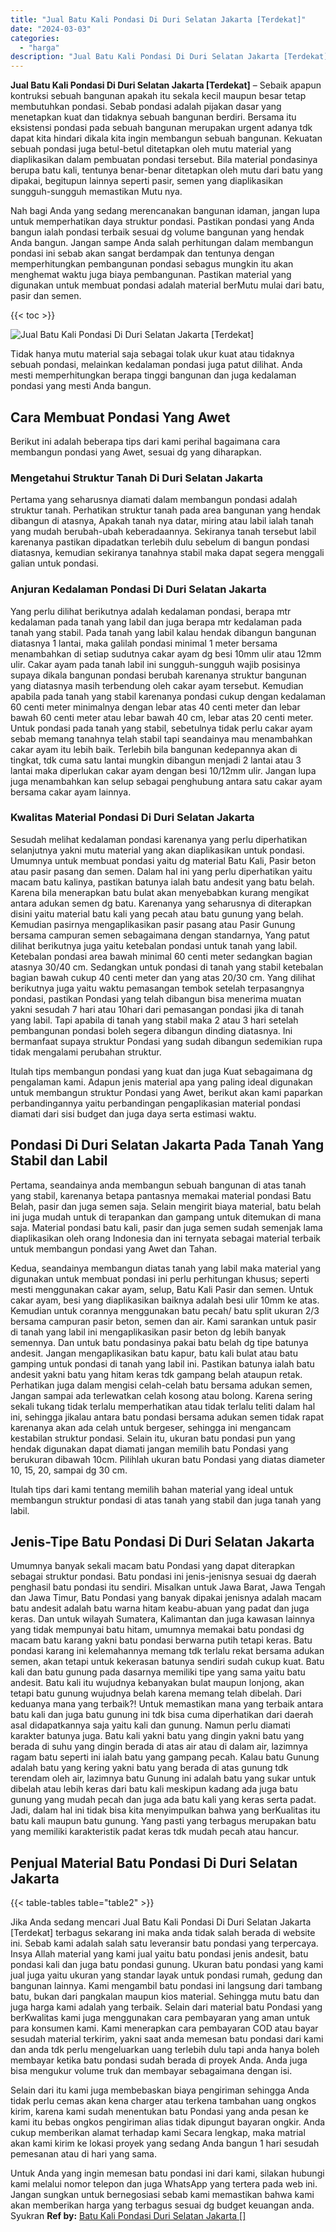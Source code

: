 ```yaml
---
title: "Jual Batu Kali Pondasi Di Duri Selatan Jakarta [Terdekat]"
date: "2024-03-03"
categories: 
  - "harga"
description: "Jual Batu Kali Pondasi Di Duri Selatan Jakarta [Terdekat]. Untuk Anda yang ingin memesan batu pondasi ini dari kami, silakan hubungi kami melalui nomor telep..."
---
```


**Jual Batu Kali Pondasi Di Duri Selatan Jakarta \[Terdekat\]** – Sebaik apapun kontruksi sebuah bangunan apakah itu sekala kecil maupun besar tetap membutuhkan pondasi. Sebab pondasi adalah pijakan dasar yang menetapkan kuat dan tidaknya sebuah bangunan berdiri. Bersama itu eksistensi pondasi pada sebuah bangunan merupakan urgent adanya tdk dapat kita hindari dikala kita ingin membangun sebuah bangunan. Kekuatan sebuah pondasi juga betul-betul ditetapkan oleh mutu material yang diaplikasikan dalam pembuatan pondasi tersebut. Bila material pondasinya berupa batu kali, tentunya benar-benar ditetapkan oleh mutu dari batu yang dipakai, begitupun lainnya seperti pasir, semen yang diaplikasikan sungguh-sungguh memastikan Mutu nya.

Nah bagi Anda yang sedang merencanakan bangunan idaman, jangan lupa untuk memperhatikan daya struktur pondasi. Pastikan pondasi yang Anda bangun ialah pondasi terbaik sesuai dg volume bangunan yang hendak Anda bangun. Jangan sampe Anda salah perhitungan dalam membangun pondasi ini sebab akan sangat berdampak dan tentunya dengan memperhitungkan pembangunan pondasi sebagus mungkin itu akan menghemat waktu juga biaya pembangunan. Pastikan material yang digunakan untuk membuat pondasi adalah material berMutu mulai dari batu, pasir dan semen.

{{< toc >}}

![Jual Batu Kali Pondasi Di Duri Selatan Jakarta [Terdekat]](/images/jual-batu-kali-01.png)

Tidak hanya mutu material saja sebagai tolak ukur kuat atau tidaknya sebuah pondasi, melainkan kedalaman pondasi juga patut dilihat. Anda mesti memperhitungkan berapa tinggi bangunan dan juga kedalaman pondasi yang mesti Anda bangun.

## Cara Membuat Pondasi Yang Awet

Berikut ini adalah beberapa tips dari kami perihal bagaimana cara membangun pondasi yang Awet, sesuai dg yang diharapkan.

### Mengetahui Struktur Tanah Di Duri Selatan Jakarta

Pertama yang seharusnya diamati dalam membangun pondasi adalah struktur tanah. Perhatikan struktur tanah pada area bangunan yang hendak dibangun di atasnya, Apakah tanah nya datar, miring atau labil ialah tanah yang mudah berubah-ubah keberadaannya. Sekiranya tanah tersebut labil karenanya pastikan dipadatkan terlebih dulu sebelum di bangun pondasi diatasnya, kemudian sekiranya tanahnya stabil maka dapat segera menggali galian untuk pondasi.

### Anjuran Kedalaman Pondasi Di Duri Selatan Jakarta

Yang perlu dilihat berikutnya adalah kedalaman pondasi, berapa mtr kedalaman pada tanah yang labil dan juga berapa mtr kedalaman pada tanah yang stabil. Pada tanah yang labil kalau hendak dibangun bangunan diatasnya 1 lantai, maka galilah pondasi minimal 1 meter bersama menambahkan di setiap sudutnya cakar ayam dg besi 10mm ulir atau 12mm ulir. Cakar ayam pada tanah labil ini sungguh-sungguh wajib posisinya supaya dikala bangunan pondasi berubah karenanya struktur bangunan yang diatasnya masih terbendung oleh cakar ayam tersebut. Kemudian apabila pada tanah yang stabil karenanya pondasi cukup dengan kedalaman 60 centi meter minimalnya dengan lebar atas 40 centi meter dan lebar bawah 60 centi meter atau lebar bawah 40 cm, lebar atas 20 centi meter. Untuk pondasi pada tanah yang stabil, sebetulnya tidak perlu cakar ayam sebab memang tanahnya telah stabil tapi seandainya mau menambahkan cakar ayam itu lebih baik. Terlebih bila bangunan kedepannya akan di tingkat, tdk cuma satu lantai mungkin dibangun menjadi 2 lantai atau 3 lantai maka diperlukan cakar ayam dengan besi 10/12mm ulir. Jangan lupa juga menambahkan kan selup sebagai penghubung antara satu cakar ayam bersama cakar ayam lainnya.

### Kwalitas Material Pondasi Di Duri Selatan Jakarta

Sesudah melihat kedalaman pondasi karenanya yang perlu diperhatikan selanjutnya yakni mutu material yang akan diaplikasikan untuk pondasi. Umumnya untuk membuat pondasi yaitu dg material Batu Kali, Pasir beton atau pasir pasang dan semen. Dalam hal ini yang perlu diperhatikan yaitu macam batu kalinya, pastikan batunya ialah batu andesit yang batu belah. Karena bila menerapkan batu bulat akan menyebabkan kurang mengikat antara adukan semen dg batu. Karenanya yang seharusnya di diterapkan disini yaitu material batu kali yang pecah atau batu gunung yang belah. Kemudian pasirnya mengaplikasikan pasir pasang atau Pasir Gunung bersama campuran semen sebagaimana dengan standarnya, Yang patut dilihat berikutnya juga yaitu ketebalan pondasi untuk tanah yang labil. Ketebalan pondasi area bawah minimal 60 centi meter sedangkan bagian atasnya 30/40 cm. Sedangkan untuk pondasi di tanah yang stabil ketebalan bagian bawah cukup 40 centi meter dan yang atas 20/30 cm. Yang dilihat berikutnya juga yaitu waktu pemasangan tembok setelah terpasangnya pondasi, pastikan Pondasi yang telah dibangun bisa menerima muatan yakni sesudah 7 hari atau 10hari dari pemasangan pondasi jika di tanah yang labil. Tapi apabila di tanah yang stabil maka 2 atau 3 hari setelah pembangunan pondasi boleh segera dibangun dinding diatasnya. Ini bermanfaat supaya struktur Pondasi yang sudah dibangun sedemikian rupa tidak mengalami perubahan struktur.

Itulah tips membangun pondasi yang kuat dan juga Kuat sebagaimana dg pengalaman kami. Adapun jenis material apa yang paling ideal digunakan untuk membangun struktur Pondasi yang Awet, berikut akan kami paparkan perbandingannya yaitu perbandingan pengaplikasian material pondasi diamati dari sisi budget dan juga daya serta estimasi waktu.

## Pondasi Di Duri Selatan Jakarta Pada Tanah Yang Stabil dan Labil

Pertama, seandainya anda membangun sebuah bangunan di atas tanah yang stabil, karenanya betapa pantasnya memakai material pondasi Batu Belah, pasir dan juga semen saja. Selain mengirit biaya material, batu belah ini juga mudah untuk di terapankan dan gampang untuk ditemukan di mana saja. Material pondasi batu kali, pasir dan juga semen sudah semenjak lama diaplikasikan oleh orang Indonesia dan ini ternyata sebagai material terbaik untuk membangun pondasi yang Awet dan Tahan.

Kedua, seandainya membangun diatas tanah yang labil maka material yang digunakan untuk membuat pondasi ini perlu perhitungan khusus; seperti mesti menggunakan cakar ayam, selup, Batu Kali Pasir dan semen. Untuk cakar ayam, besi yang diaplikasikan baiknya adalah besi ulir 10mm ke atas. Kemudian untuk corannya menggunakan batu pecah/ batu split ukuran 2/3 bersama campuran pasir beton, semen dan air. Kami sarankan untuk pasir di tanah yang labil ini mengaplikasikan pasir beton dg lebih banyak semennya. Dan untuk batu pondasinya pakai batu belah dg tipe batunya andesit. Jangan mengaplikasikan batu kapur, batu kali bulat atau batu gamping untuk pondasi di tanah yang labil ini. Pastikan batunya ialah batu andesit yakni batu yang hitam keras tdk gampang belah ataupun retak. Perhatikan juga dalam mengisi celah-celah batu bersama adukan semen, Jangan sampai ada terlewatkan celah kosong atau bolong. Karena sering sekali tukang tidak terlalu memperhatikan atau tidak terlalu teliti dalam hal ini, sehingga jikalau antara batu pondasi bersama adukan semen tidak rapat karenanya akan ada celah untuk bergeser, sehingga ini mengancam kestabilan struktur pondasi. Selain itu, ukuran batu pondasi pun yang hendak digunakan dapat diamati jangan memilih batu Pondasi yang berukuran dibawah 10cm. Pilihlah ukuran batu Pondasi yang diatas diameter 10, 15, 20, sampai dg 30 cm.

Itulah tips dari kami tentang memilih bahan material yang ideal untuk membangun struktur pondasi di atas tanah yang stabil dan juga tanah yang labil.

## Jenis-Tipe Batu Pondasi Di Duri Selatan Jakarta

Umumnya banyak sekali macam batu Pondasi yang dapat diterapkan sebagai struktur pondasi. Batu pondasi ini jenis-jenisnya sesuai dg daerah penghasil batu pondasi itu sendiri. Misalkan untuk Jawa Barat, Jawa Tengah dan Jawa Timur, Batu Pondasi yang banyak dipakai jenisnya adalah macam batu andesit adalah batu warna hitam keabu-abuan yang padat dan juga keras. Dan untuk wilayah Sumatera, Kalimantan dan juga kawasan lainnya yang tidak mempunyai batu hitam, umumnya memakai batu pondasi dg macam batu karang yakni batu pondasi berwarna putih tetapi keras. Batu pondasi karang ini kelemahannya memang tdk terlalu rekat bersama adukan semen, akan tetapi untuk kekerasan batunya sendiri sudah cukup kuat. Batu kali dan batu gunung pada dasarnya memiliki tipe yang sama yaitu batu andesit. Batu kali itu wujudnya kebanyakan bulat maupun lonjong, akan tetapi batu gunung wujudnya belah karena memang telah dibelah. Dari keduanya mana yang terbaik?! Untuk memastikan mana yang terbaik antara batu kali dan juga batu gunung ini tdk bisa cuma diperhatikan dari daerah asal didapatkannya saja yaitu kali dan gunung. Namun perlu diamati karakter batunya juga. Batu kali yakni batu yang dingin yakni batu yang berada di suhu yang dingin berada di atas air atau di dalam air, lazimnya ragam batu seperti ini ialah batu yang gampang pecah. Kalau batu Gunung adalah batu yang kering yakni batu yang berada di atas gunung tdk terendam oleh air, lazimnya batu Gunung ini adalah batu yang sukar untuk dibelah atau lebih keras dari batu kali meskipun kadang ada juga batu gunung yang mudah pecah dan juga ada batu kali yang keras serta padat. Jadi, dalam hal ini tidak bisa kita menyimpulkan bahwa yang berKualitas itu batu kali maupun batu gunung. Yang pasti yang terbagus merupakan batu yang memiliki karakteristik padat keras tdk mudah pecah atau hancur.

## Penjual Material Batu Pondasi Di Duri Selatan Jakarta

{{< table-tables table="table2" >}}

Jika Anda sedang mencari Jual Batu Kali Pondasi Di Duri Selatan Jakarta \[Terdekat\] terbagus sekarang ini maka anda tidak salah berada di website ini. Sebab kami adalah salah satu leveransir batu pondasi yang terpercaya. Insya Allah material yang kami jual yaitu batu pondasi jenis andesit, batu pondasi kali dan juga batu pondasi gunung. Ukuran batu pondasi yang kami jual juga yaitu ukuran yang standar layak untuk pondasi rumah, gedung dan bangunan lainnya. Kami mengambil batu pondasi ini langsung dari tambang batu, bukan dari pangkalan maupun kios material. Sehingga mutu batu dan juga harga kami adalah yang terbaik. Selain dari material batu Pondasi yang berKwalitas kami juga menggunakan cara pembayaran yang aman untuk para konsumen kami. Kami menerapkan cara pembayaran COD atau bayar sesudah material terkirim, yakni saat anda memesan batu pondasi dari kami dan anda tdk perlu mengeluarkan uang terlebih dulu tapi anda hanya boleh membayar ketika batu pondasi sudah berada di proyek Anda. Anda juga bisa mengukur volume truk dan membayar sebagaimana dengan isi.

Selain dari itu kami juga membebaskan biaya pengiriman sehingga Anda tidak perlu cemas akan kena charger atau terkena tambahan uang ongkos kirim, karena kami sudah menentukan batu Pondasi yang anda pesan ke kami itu bebas ongkos pengiriman alias tidak dipungut bayaran ongkir. Anda cukup memberikan alamat terhadap kami Secara lengkap, maka matrial akan kami kirim ke lokasi proyek yang sedang Anda bangun 1 hari sesudah pemesanan atau di hari yang sama.

Untuk Anda yang ingin memesan batu pondasi ini dari kami, silakan hubungi kami melalui nomor telepon dan juga WhatsApp yang tertera pada web ini. Jangan sungkan untuk bernegosiasi sebab kami memastikan bahwa kami akan memberikan harga yang terbagus sesuai dg budget keuangan anda. Syukran
**Ref by:** [Batu Kali Pondasi Duri Selatan Jakarta []](https://id.wikipedia.org/wiki/Batu)
